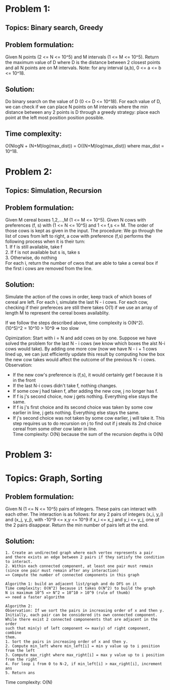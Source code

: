 # Problem 1:
## Topics: Binary search, Greedy
## Problem formulation:  
Given N points (2 <= N <= 10^5) and M intervals (1 <= M <= 10^5). Return the maximum value of D where D is the distance between 2 closest points and all N points are on M intervals. Note: for any interval (a,b), 0 <= a <= b <= 10^18.
## Solution:
Do binary search on the value of D (0 <= D <= 10^18). For each value of D, we can check if we can place N points on M intervals where the min distance between any 2 points is D through a greedy strategy: place each point at the left most position position possible.
## Time complexity:
O(NlogN + (N+M)log(max_dist)) = O((N+M)log(max_dist)) where max_dist = 10^18.
# Problem 2:
## Topics: Simulation, Recursion
## Problem formulation: 
Given M cereal boxes 1,2,...,M (1 <= M <= 10^5). Given N cows with preferences (f, s) with (1 <= N <= 10^5) and 1 <= f,s <= M. The order of those cows is kept as given in the input. The procedure: We go through the list of cows from left to right, a cow with preference (f,s) performs the following process when it is their turn:  
    1. If f is still available, take f  
    2. If f is not available but s is, take s  
    3. Otherwise, do nothing  
For each i, return the number of cwos that are able to take a cereal box if the first i cows are removed from the line.
## Solution:
Simulate the action of the cows in order, keep track of which boxes of cereal are left. For each i, simulate the last N - i cows. For each cow, checking if their prefereces are still there takes O(1) if we use an array of length M to represent the cereal boxes availablity.

If we follow the steps described above, time complexity is O(N^2).  
(10^5)^2 = 10^10 > 10^9 => too slow  

Opimization: Start with i = N and add cows on by one. Suppose we have solved the problem for the last N - i cows (we know which boxes the alst N-i cows would take). By adding one more cow (now we have N - i + 1 cows lined up, we can just efficiently update this result by computing how the box the new cow takes  would affect the outcome of the previous N - i cows. Observation:   
- If the new cow's preference is (f,s), it would certainly get f because it is in the front  
- If the last N-i cows didn't take f, nothing changes.
- If some cow j had taken f, after adding the new cow, j no longer has f.  
- If f is j's second choice, now j gets nothing. Everything else stays the same.
- If f is j's first choice and its second choice was taken by some cow earlier in line, j gets nothing. Everything else stays the same.  
- If j's second choice was not taken by some cow earlier, j will take it. This step requires us to do recursion on j to find out if j steals its 2nd choice cereal from some other cow later in line.  
Time complexity: O(N) because the sum of the recursion depths is O(N)
# Problem 3:
# Topics: Graph, Sorting
## Problem formulation:
Given N (1 <= N <= 10^5) pairs of integers. These pairs can interact with each other. The interaction is as follows: for any 2 pairs of integers (x_i, y_i) and (x_j, y_j), with -10^9 <= x,y <= 10^9 if x_i <= x_j and y_i <= y_j, one of the 2 pairs disappear. Return the min number of pairs left at the end.
## Solution: 
    1. Create an undirected graph where each vertex represents a pair
    and there exists an edge between 2 pairs if they satisfy the condition
    to interact.  
    2. Within each connected component, at least one pair must remain
    (since one pair must remain after any interaction)
    => Compute the number of connected components in this graph  
    
    Algorithm 1: build an adjacent list/graph and do DFS on it
    Time complexity: O(N^2) because it takes O(N^2) to build the graph
    N is maximum 10^5 => N^2 = 10^10 > 10^9 (rule of thumb) 
    => need a faster algorithm  
    
    Algorithm 2:  
    Observation: If we sort the pairs in increasing order of x and then y.
    Initially, each pair can be considered its own connected component.
    While there exist 2 connected componenents that are adjacent in the order
    such that min(y) of left component <= max(y) of right component, combine
    them.  
    1. Sort the pairs in increasing order of x and then y.  
    2. Compute min_left where min_left[i] = min y value up to i position from the left  
    3. Compute max_right where max_right[i] = max y value up to i position from the right  
    4. For loop i from 0 to N-2, if min_left[i] > max_right[i], increment ans  
    5. Return ans  
Time complexity: O(N)

